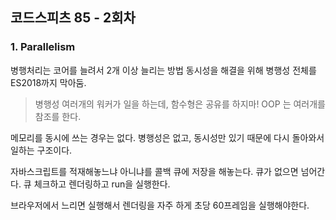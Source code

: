 ## 코드스피츠 85 - 2회차
### 1. Parallelism
병행처리는 코어를 늘려서 2개 이상 늘리는 방법
동시성을 해결을 위해 병행성 전체를 ES2018까지 막아둠.

>병행성 여러개의 워커가 일을 하는데, 함수형은 공유를 하지마! OOP 는 여러개를 참조를 한다.

메모리를 동시에 쓰는 경우는 없다. 병행성은 없고, 동시성만 있기 때문에 다시 돌아와서 일하는 구조이다.

자바스크립트를 적재해놓느냐 아니냐를 콜백 큐에 저장을 해놓는다.
큐가 없으면 넘어간다.
큐 체크하고 렌더링하고 run을 실행한다.

브라우저에서 느리면 실행해서 렌더링을 자주 하게 초당 60프레임을 실행해야한다. 
